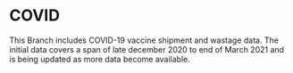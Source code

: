 # COVID
This Branch includes COVID-19 vaccine shipment and wastage data. The initial data covers a span of late december 2020 to end of March 2021 and is being updated as more data become available. 
